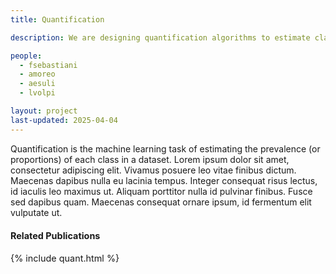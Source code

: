 ```yaml
---
title: Quantification

description: We are designing quantification algorithms to estimate class prevalence

people:
  - fsebastiani
  - amoreo
  - aesuli
  - lvolpi

layout: project
last-updated: 2025-04-04
---
```


Quantification is the machine learning task of estimating the prevalence (or proportions) of each class in a dataset.
Lorem ipsum dolor sit amet, consectetur adipiscing elit. Vivamus posuere leo vitae finibus dictum. Maecenas dapibus nulla eu lacinia tempus. Integer consequat risus lectus, id iaculis leo maximus ut. Aliquam porttitor nulla id pulvinar finibus. Fusce sed dapibus quam. Maecenas consequat ornare ipsum, id fermentum elit vulputate ut. 

<div id="publications" style="font-size: 0.9rem;">
    <h4>Related Publications</h4>
    {% include quant.html %}
</div>
